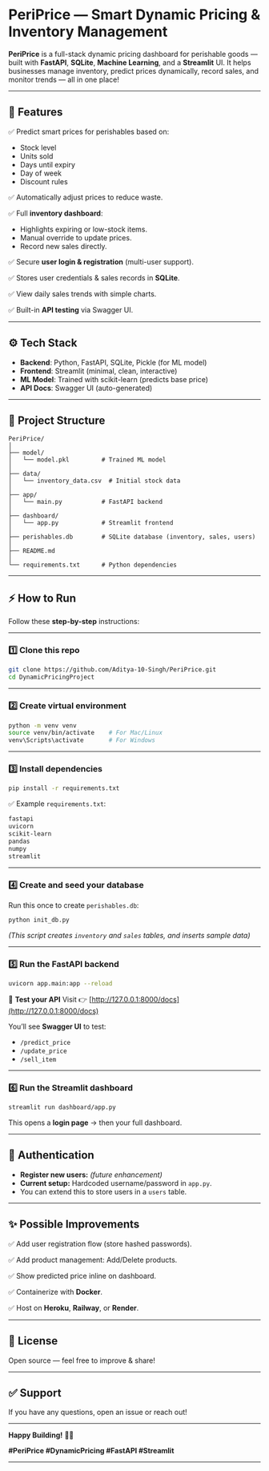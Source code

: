 # PeriPrice — Smart Dynamic Pricing & Inventory Management

**PeriPrice** is a full-stack dynamic pricing dashboard for perishable goods — built with **FastAPI**, **SQLite**, **Machine Learning**, and a **Streamlit** UI.
It helps businesses manage inventory, predict prices dynamically, record sales, and monitor trends — all in one place!

---

## 🚀 **Features**

✅ Predict smart prices for perishables based on:

* Stock level
* Units sold
* Days until expiry
* Day of week
* Discount rules

✅ Automatically adjust prices to reduce waste.

✅ Full **inventory dashboard**:

* Highlights expiring or low-stock items.
* Manual override to update prices.
* Record new sales directly.

✅ Secure **user login & registration** (multi-user support).

✅ Stores user credentials & sales records in **SQLite**.

✅ View daily sales trends with simple charts.

✅ Built-in **API testing** via Swagger UI.

---

## ⚙️ **Tech Stack**

* **Backend**: Python, FastAPI, SQLite, Pickle (for ML model)
* **Frontend**: Streamlit (minimal, clean, interactive)
* **ML Model**: Trained with scikit-learn (predicts base price)
* **API Docs**: Swagger UI (auto-generated)

---

## 📂 **Project Structure**

```
PeriPrice/
│
├── model/
│   └── model.pkl         # Trained ML model
│
├── data/
│   └── inventory_data.csv  # Initial stock data
│
├── app/
│   └── main.py           # FastAPI backend
│
├── dashboard/
│   └── app.py            # Streamlit frontend
│
├── perishables.db        # SQLite database (inventory, sales, users)
│
├── README.md
│
└── requirements.txt      # Python dependencies
```

---

## ⚡ **How to Run**

Follow these **step-by-step** instructions:

---

### 1️⃣ **Clone this repo**

```bash
git clone https://github.com/Aditya-10-Singh/PeriPrice.git
cd DynamicPricingProject
```

---

### 2️⃣ **Create virtual environment**

```bash
python -m venv venv
source venv/bin/activate    # For Mac/Linux
venv\Scripts\activate       # For Windows
```

---

### 3️⃣ **Install dependencies**

```bash
pip install -r requirements.txt
```

✅ Example `requirements.txt`:

```txt
fastapi
uvicorn
scikit-learn
pandas
numpy
streamlit
```

---

### 4️⃣ **Create and seed your database**

Run this once to create `perishables.db`:

```bash
python init_db.py
```

*(This script creates `inventory` and `sales` tables, and inserts sample data)*

---

### 5️⃣ **Run the FastAPI backend**

```bash
uvicorn app.main:app --reload
```

📌 **Test your API**
Visit 👉 [http://127.0.0.1:8000/docs](http://127.0.0.1:8000/docs)

You’ll see **Swagger UI** to test:

* `/predict_price`
* `/update_price`
* `/sell_item`

---

### 6️⃣ **Run the Streamlit dashboard**

```bash
streamlit run dashboard/app.py
```

This opens a **login page** → then your full dashboard.

---

## 🔑 **Authentication**

* **Register new users:** *(future enhancement)*
* **Current setup:** Hardcoded username/password in `app.py`.
* You can extend this to store users in a `users` table.

---

## ✨ **Possible Improvements**

✅ Add user registration flow (store hashed passwords).

✅ Add product management: Add/Delete products.

✅ Show predicted price inline on dashboard.

✅ Containerize with **Docker**.

✅ Host on **Heroku**, **Railway**, or **Render**.


---

## 📃 **License**

Open source — feel free to improve & share!

---

## ✅ **Support**

If you have any questions, open an issue or reach out!

---

**Happy Building!** 🚀✨

**#PeriPrice #DynamicPricing #FastAPI #Streamlit**

---


